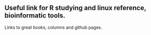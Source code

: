 
## Useful link for R studying and linux reference, bioinformatic tools.

Links to great books, columns and github pages.

